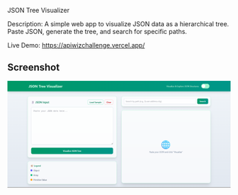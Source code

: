 JSON Tree Visualizer

Description:
A simple web app to visualize JSON data as a hierarchical tree. Paste JSON, generate the tree, and search for specific paths.

Live Demo: https://apiwizchallenge.vercel.app/

## Screenshot

<div align="center">
  <img src="./jsontreevisualizer.png" alt="JSON Tree Visualizer" width="600"/>
</div>

